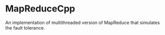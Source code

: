 # MapReduceCpp
An implementation of multithreaded version of MapReduce that simulates the fault tolerance.
